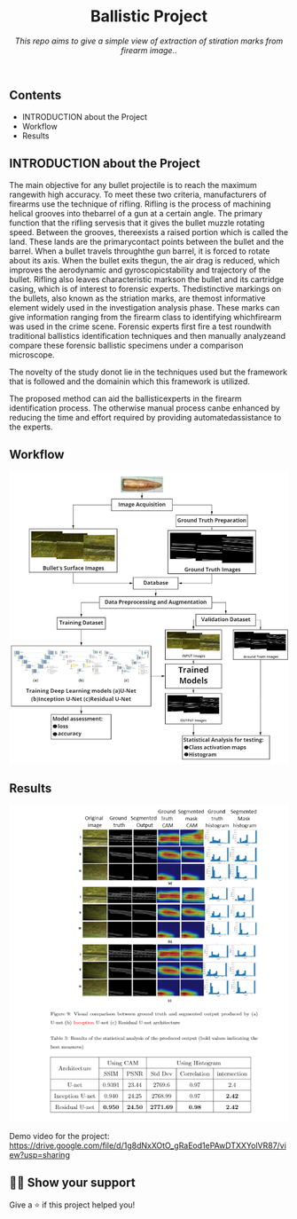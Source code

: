 


<h1 align="center">Ballistic Project</h1>
<p align="center"><i>This repo aims to give a simple view of extraction of stiration marks from firearm image..</i></p>
<br>





## Contents
  - INTRODUCTION about the Project
  - Workflow
  - Results
 

## INTRODUCTION about the Project

The main objective for any bullet projectile is to reach the maximum rangewith high accuracy. To meet these two criteria, manufacturers of firearms use the technique of rifling.  Rifling is the process of machining helical grooves into thebarrel of a gun at a certain angle. The primary function that the rifling servesis that it gives the bullet muzzle rotating speed. Between the grooves, thereexists a raised portion which is called the land.  These lands are the primarycontact points between the bullet and the barrel. When a bullet travels throughthe gun barrel, it is forced to rotate about its axis.  When the bullet exits thegun, the air drag is reduced, which improves the aerodynamic and gyroscopicstability and trajectory of the bullet.  Rifling also leaves characteristic markson the bullet and its cartridge casing, which is of interest to forensic experts. Thedistinctive markings on the bullets, also known as the striation marks, are themost informative element widely used in the investigation analysis phase. These marks can give information ranging from the firearm class to identifying whichfirearm was used in the crime scene. Forensic experts first fire a test roundwith traditional ballistics identification techniques and then manually analyzeand compare these forensic ballistic specimens under a comparison microscope. 

The novelty of the study donot lie in the techniques used but the framework that is followed and the domainin which this framework is utilized.

The  proposed  method  can  aid  the  ballisticexperts in the firearm identification process.  The otherwise manual process canbe enhanced by reducing the time and effort required by providing automatedassistance  to  the  experts.
## Workflow


<a href="https://github.com/SudarshanSaikia/ballistic_project/"><img src="https://github.com/SudarshanSaikia/ballistic_project/blob/main/flow_diagram.jpg" alt="Flow diagram of the process" /></a>

## Results

<a href="https://github.com/SudarshanSaikia/ballistic_project/"><img src="https://github.com/SudarshanSaikia/ballistic_project/blob/main/result.png" alt="Flow diagram of the process" /></a>




Demo video for the project: https://drive.google.com/file/d/1g8dNxXOtO_gRaEod1ePAwDTXXYolVR87/view?usp=sharing


## :man_astronaut: Show your support

Give a ⭐️ if this project helped you!
